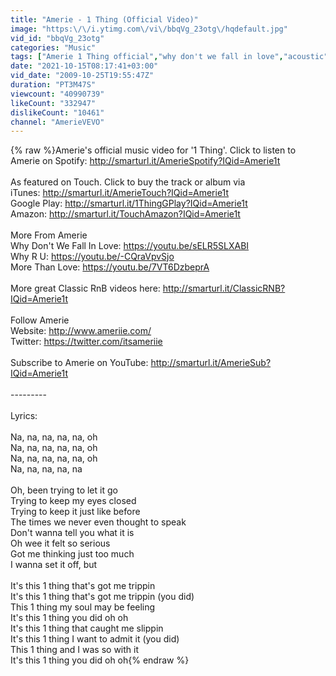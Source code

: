```yaml
---
title: "Amerie - 1 Thing (Official Video)"
image: "https:\/\/i.ytimg.com\/vi\/bbqVg_23otg\/hqdefault.jpg"
vid_id: "bbqVg_23otg"
categories: "Music"
tags: ["Amerie 1 Thing official","why don't we fall in love","acoustic"]
date: "2021-10-15T08:17:41+03:00"
vid_date: "2009-10-25T19:55:47Z"
duration: "PT3M47S"
viewcount: "40990739"
likeCount: "332947"
dislikeCount: "10461"
channel: "AmerieVEVO"
---
```

{% raw %}Amerie's official music video for '1 Thing'. Click to listen to Amerie on Spotify: <a rel="nofollow" target="blank" href="http://smarturl.it/AmerieSpotify?IQid=Amerie1t">http://smarturl.it/AmerieSpotify?IQid=Amerie1t</a><br /><br />As featured on Touch. Click to buy the track or album via<br />iTunes: <a rel="nofollow" target="blank" href="http://smarturl.it/AmerieTouch?IQid=Amerie1t">http://smarturl.it/AmerieTouch?IQid=Amerie1t</a><br />Google Play: <a rel="nofollow" target="blank" href="http://smarturl.it/1ThingGPlay?IQid=Amerie1t">http://smarturl.it/1ThingGPlay?IQid=Amerie1t</a><br />Amazon: <a rel="nofollow" target="blank" href="http://smarturl.it/TouchAmazon?IQid=Amerie1t">http://smarturl.it/TouchAmazon?IQid=Amerie1t</a><br /><br />More From Amerie<br />Why Don't We Fall In Love: <a rel="nofollow" target="blank" href="https://youtu.be/sELR5SLXABI">https://youtu.be/sELR5SLXABI</a><br />Why R U: <a rel="nofollow" target="blank" href="https://youtu.be/-CQraVpvSjo">https://youtu.be/-CQraVpvSjo</a><br />More Than Love: <a rel="nofollow" target="blank" href="https://youtu.be/7VT6DzbeprA">https://youtu.be/7VT6DzbeprA</a><br /><br />More great Classic RnB videos here: <a rel="nofollow" target="blank" href="http://smarturl.it/ClassicRNB?IQid=Amerie1t">http://smarturl.it/ClassicRNB?IQid=Amerie1t</a><br /><br />Follow Amerie<br />Website: <a rel="nofollow" target="blank" href="http://www.ameriie.com/">http://www.ameriie.com/</a><br />Twitter: <a rel="nofollow" target="blank" href="https://twitter.com/itsameriie">https://twitter.com/itsameriie</a><br /><br />Subscribe to Amerie on YouTube: <a rel="nofollow" target="blank" href="http://smarturl.it/AmerieSub?IQid=Amerie1t">http://smarturl.it/AmerieSub?IQid=Amerie1t</a><br /><br />---------<br /><br />Lyrics:<br /><br />Na, na, na, na, na, oh<br />Na, na, na, na, na, oh<br />Na, na, na, na, na, oh<br />Na, na, na, na, na<br /><br />Oh, been trying to let it go<br />Trying to keep my eyes closed<br />Trying to keep it just like before<br />The times we never even thought to speak<br />Don't wanna tell you what it is<br />Oh wee it felt so serious<br />Got me thinking just too much<br />I wanna set it off, but<br /><br />It's this 1 thing that's got me trippin<br />It's this 1 thing that's got me trippin (you did)<br />This 1 thing my soul may be feeling<br />It's this 1 thing you did oh oh<br />It's this 1 thing that caught me slippin<br />It's this 1 thing I want to admit it (you did)<br />This 1 thing and I was so with it<br />It's this 1 thing you did oh oh{% endraw %}
